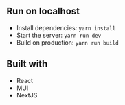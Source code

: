 ## Run on localhost

- Install dependencies: `yarn install`
- Start the server: `yarn run dev`
- Build on production: `yarn run build`

## Built with

- React
- MUI
- NextJS
